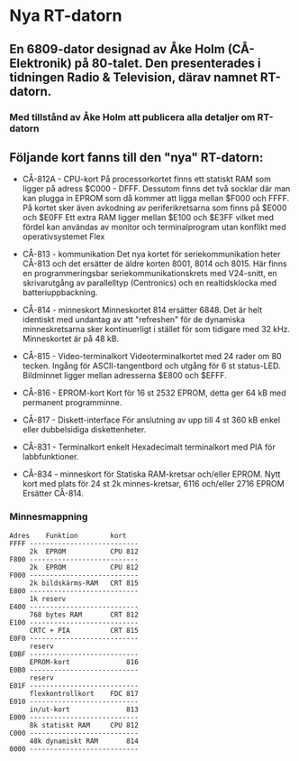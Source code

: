 # Nya RT-datorn
## En 6809-dator designad av Åke Holm (CÅ-Elektronik) på 80-talet. Den presenterades i tidningen Radio & Television, därav namnet RT-datorn.
### Med tillstånd av Åke Holm att publicera alla detaljer om RT-datorn

## Följande kort fanns till den "nya" RT-datorn:

* CÅ-812A - CPU-kort
På processorkortet finns ett statiskt RAM som ligger på adress $C000 - DFFF.
Dessutom finns det två socklar där man kan plugga in EPROM som då kommer att ligga mellan $F000 och FFFF. På kortet sker även avkodning av periferikretsarna som finns på $E000 och $E0FF Ett extra RAM ligger mellan $E100 och $E3FF vilket med fördel kan användas av monitor och terminalprogram utan konflikt med operativsystemet Flex

* CÅ-813 - kommunikation
Det nya kortet för seriekommunikation heter CÅ-813 och det ersätter de äldre korten 8001, 8014 och 8015.
Här finns en programmeringsbar seriekommunikationskrets med V24-snitt, en skrivarutgång av parallelltyp
(Centronics) och en realtidsklocka med batteriuppbackning.

* CÅ-814 - minneskort
Minneskortet 814 ersätter 6848. Det är helt identiskt med undantag av att "refreshen" för de dynamiska minneskretsarna sker kontinuerligt i stället för som tidigare med 32 kHz. Minneskortet är på 48 kB.

* CÅ-815 - Video-terminalkort
Videoterminalkortet med 24 rader om 80 tecken. Ingång för ASCII-tangentbord och utgång för 6 st status-LED. Bildminnet ligger mellan adresserna $E800 och $EFFF.

* CÅ-816 - EPROM-kort
Kort för 16 st 2532 EPROM, detta ger 64 kB med permanent programminne.

* CÅ-817 - Diskett-interface
För anslutning av upp till 4 st 360 kB enkel eller dubbelsidiga diskettenheter.

* CÅ-831 - Terminalkort enkelt
Hexadecimalt terminalkort med PIA för labbfunktioner.

* CÅ-834 - minneskort för Statiska RAM-kretsar och/eller EPROM.
Nytt kort med plats för 24 st 2k minnes-kretsar, 6116 och/eller 2716 EPROM
Ersätter CÅ-814.


### Minnesmappning
```
Adres    Funktion        kort
FFFF ---------------------------
     2k  EPROM           CPU 812
F800 ---------------------------
     2k  EPROM           CPU 812
F000 ---------------------------
     2k bildskärms-RAM   CRT 815
E800 ---------------------------
     1k reserv
E400 ---------------------------
     768 bytes RAM       CRT 812
E100 ---------------------------
     CRTC + PIA          CRT 815
E0F0 ---------------------------
     reserv
E0BF ---------------------------
     EPROM-kort              816
E0B0 ---------------------------
     reserv
E01F ---------------------------
     flexkontrollkort    FDC 817
E010 ---------------------------
     in/ut-kort              813
E000 ---------------------------
     8k statiskt RAM     CPU 812
C000 ---------------------------
     48k dynamiskt RAM       814
0000 ---------------------------
```